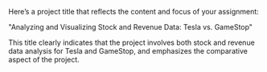 Here’s a project title that reflects the content and focus of your assignment:

"Analyzing and Visualizing Stock and Revenue Data: Tesla vs. GameStop"

This title clearly indicates that the project involves both stock and revenue data analysis for Tesla and GameStop, and emphasizes the comparative aspect of the project.
